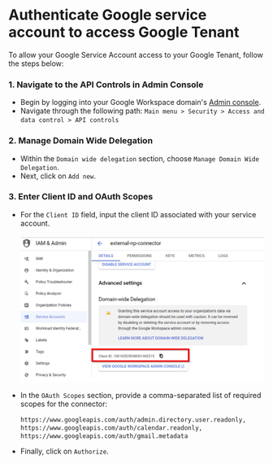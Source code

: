 # Authenticate Google service account to access Google Tenant
To allow your Google Service Account access to your Google Tenant, follow the steps below:

### 1. Navigate to the API Controls in Admin Console
- Begin by logging into your Google Workspace domain's [Admin console](https://admin.google.com).
- Navigate through the following path: `Main menu > Security > Access and data control > API controls`

### 2. **Manage Domain Wide Delegation**
- Within the `Domain wide delegation` section, choose `Manage Domain Wide Delegation`.
- Next, click on `Add new`.

### 3. **Enter Client ID and OAuth Scopes**
- For the `Client ID` field, input the client ID associated with your service account.<br/><br/><img src="google/authorize-key.png">

- In the `OAuth Scopes` section, provide a comma-separated list of required scopes for the connector:
    ```
    https://www.googleapis.com/auth/admin.directory.user.readonly, https://www.googleapis.com/auth/calendar.readonly, https://www.googleapis.com/auth/gmail.metadata
    ```

- Finally, click on `Authorize`.

